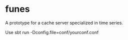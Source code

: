 funes
=====

A prototype for a cache server specialized in time series.

Use sbt run -Dconfig.file=conf/yourconf.conf